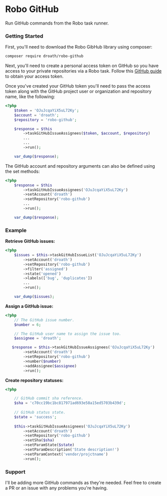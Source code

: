 # Robo GitHub

Run GitHub commands from the Robo task runner.

### Getting Started

First, you'll need to download the Robo GibHub library using composer:

```bash
composer require droath/robo-github
```

Next, you'll need to create a personal access token on GitHub so you have access to your private repositories via a Robo task. Follow this [GitHub guide](https://help.github.com/articles/creating-a-personal-access-token-for-the-command-line/) to obtain your access token.

Once you've created your GitHub token you'll need to pass the access token along with the GitHub project user or organization and repository name, like the following:

```php
<?php
    $token = 'OJuJcqaYiX5uL72Ky';
    $account = 'droath';
    $repository = 'robo-github';

    $response = $this
        ->taskGitHubIssueAssignees($token, $account, $repository)
        ...
        ...
        ->run();

    var_dump($response);
```

The GitHub account and repository arguments can also be defined using the set methods:

```php
<?php
    $response = $this
        ->taskGitHubIssueAssignees('OJuJcqaYiX5uL72Ky')
        ->setAccount('droath')
        ->setRepository('robo-github')
        ...
        ->run();

    var_dump($response);
```

### Example

**Retrieve GitHub issues:**

```php
<?php
    $issues = $this->taskGitHubIssueList('OJuJcqaYiX5uL72Ky')
        ->setAccount('droath')
        ->setRepository('robo-github')
        ->filter('assigned')
        ->state('opened')
        ->labels(['bug', 'duplicates'])
        ...
        ->run();

    var_dump($issues);
```

**Assign a GitHub issue:**

```php
<?php
    // The GitHub issue number.
    $number = 6;

    // The GitHub user name to assign the issue too.
    $assignee = 'droath';

   $response = $this->taskGitHubIssueAssignees('OJuJcqaYiX5uL72Ky')
        ->setAccount('droath')
        ->setRepository('robo-github')
        ->number($number)
        ->addAssignee($assignee)
        ->run();
```

**Create repository statuses:**

```php
<?php

	// GitHub commit sha reference.
	$sha = 'c70cc19bc1bc817971ad693e58a15ed5703b439d';
	
	// GitHub status state.
	$state = 'success';
	
	$this->taskGitHubIssueAssignees('OJuJcqaYiX5uL72Ky')
        ->setAccount('droath')
        ->setRepository('robo-github')
        ->setSha($sha)
        ->setParamState($state)
        ->setParamDescription('State description!')
        ->setParamContext('vendor/projctname')
        ->run();

```


### Support

I'll be adding more GitHub commands as they're needed. Feel free to create a PR or an issue with any problems you're having.
